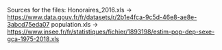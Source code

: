 Sources for the files:
Honoraires_2016.xls -> https://www.data.gouv.fr/fr/datasets/r/2b1e4fca-9c5d-46e8-ae8e-3abcd75eda07
population.xls -> https://www.insee.fr/fr/statistiques/fichier/1893198/estim-pop-dep-sexe-gca-1975-2018.xls
